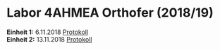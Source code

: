 # Labor 4AHMEA Orthofer (2018/19)  
**Einheit 1:** 6.11.2018 [Protokoll](https://github.com/HTLMechatronics/m15-la1-sx/blob/ortdam14/protokoll_g2_ortdam14_2018-11-06hz7.md)  
**Einheit 2:** 13.11.2018 [Protokoll](https://github.com/HTLMechatronics/m15-la1-sx/blob/ortdam14/protokoll_g2_ortdam14_2018-11-13.md)
